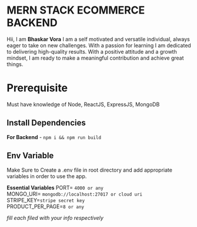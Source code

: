 ﻿# MERN STACK ECOMMERCE BACKEND

Hii, I am **Bhaskar Vora** 
I am a self motivated and versatile individual, always eager to take on new challenges. With a passion for learning I am dedicated to delivering high-quality results. With a positive attitude and a growth mindset, I am ready to make a meaningful contribution and achieve great things.



# Prerequisite

Must have knowledge of Node, ReactJS, ExpressJS, MongoDB

## Install Dependencies

**For Backend** - `npm i && npm run build`

## Env Variable

Make Sure to Create a .env file in root directory and add appropriate variables in order to use the app.

**Essential Variables**  PORT=  `4000 or any`  
MONGO_URI=  `mongodb://localhost:27017 or cloud uri`  
STRIPE_KEY=`stripe secret key`  
PRODUCT_PER_PAGE=`8 or any`

_fill each filed with your info respectively_



